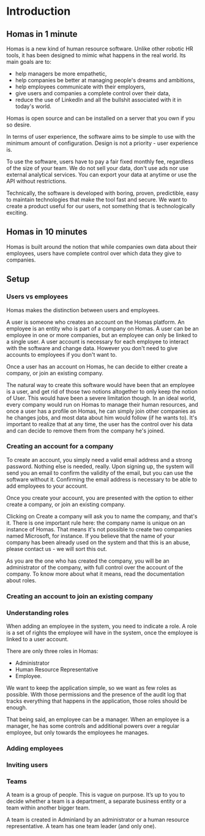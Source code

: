 # Introduction

## Homas in 1 minute

Homas is a new kind of human resource software. Unlike other robotic HR tools, it has been designed to mimic what happens in the real world. Its main goals are to:
- help managers be more empathetic,
- help companies be better at managing people's dreams and ambitions,
- help employees communicate with their employers,
- give users and companies a complete control over their data,
- reduce the use of LinkedIn and all the bullshit associated with it in today's world.

Homas is open source and can be installed on a server that you own if you so desire.

In terms of user experience, the software aims to be simple to use with the minimum amount of configuration. Design is not a priority - user experience is.

To use the software, users have to pay a fair fixed monthly fee, regardless of the size of your team. We do not sell your data, don't use ads nor use external analytical services. You can export your data at anytime or use the API without restrictions.

Technically, the software is developed with boring, proven, predictible, easy to maintain technologies that make the tool fast and secure. We want to create a product useful for our users, not something that is technologically exciting.

## Homas in 10 minutes

Homas is built around the notion that while companies own data about their employees, users have complete control over which data they give to companies.

## Setup

### Users vs employees

Homas makes the distinction between users and employees.

A user is someone who creates an account on the Homas platform. An employee is an entity who is part of a company on Homas. A user can be an employee in one or more companies, but an employee can only be linked to a single user. A user account is necessary for each employee to interact with the software and change data. However you don't need to give accounts to employees if you don't want to.

Once a user has an account on Homas, he can decide to either create a company, or join an existing company.

The natural way to create this software would have been that an employee is a user, and get rid of those two notions altogether to only keep the notion of User. This would have been a severe limitation though. In an ideal world, every company would run on Homas to manage their human resources, and once a user has a profile on Homas, he can simply join other companies as he changes jobs, and most data about him would follow (if he wants to). It's important to realize that at any time, the user has the control over his data and can decide to remove them from the company he's joined.

### Creating an account for a company

To create an account, you simply need a valid email address and a strong password. Nothing else is needed, really. Upon signing up, the system will send you an email to confirm the validity of the email, but you can use the software without it. Confirming the email address is necessary to be able to add employees to your account.

Once you create your account, you are presented with the option to either create a company, or join an existing company.

Clicking on Create a company will ask you to name the company, and that's it. There is one important rule here: the company name is unique on an instance of Homas. That means it's not possible to create two companies named Microsoft, for instance. If you believe that the name of your company has been already used on the system and that this is an abuse, please contact us - we will sort this out.

As you are the one who has created the company, you will be an administrator of the company, with full control over the account of the company. To know more about what it means, read the documentation about roles.

### Creating an account to join an existing company

### Understanding roles

When adding an employee in the system, you need to indicate a role. A role is a set of rights the employee will have in the system, once the employee is linked to a user account.

There are only three roles in Homas:
- Administrator
- Human Resource Representative
- Employee.

We want to keep the application simple, so we want as few roles as possible. With those permissions and the presence of the audit log that tracks everything that happens in the application, those roles should be enough.

That being said, an employee can be a manager. When an employee is a manager, he has some controls and additional powers over a regular employee, but only towards the employees he manages.

### Adding employees

### Inviting users

### Teams

A team is a group of people. This is vague on purpose. It’s up to you to decide whether a team is a department, a separate business entity or a team within another bigger team.

A team is created in Adminland by an administrator or a human resource representative. A team has one team leader (and only one).